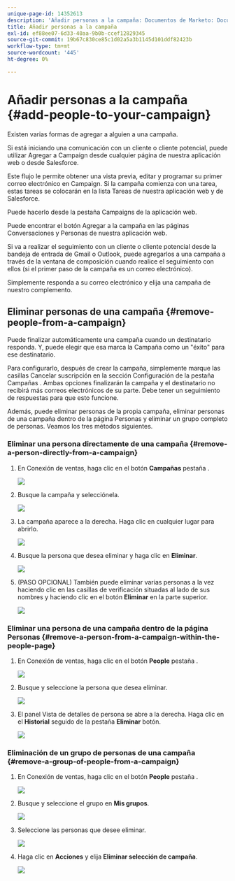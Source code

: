 ```yaml
---
unique-page-id: 14352613
description: 'Añadir personas a la campaña: Documentos de Marketo: Documentación del producto'
title: Añadir personas a la campaña
exl-id: ef88ee07-6d33-40aa-9b0b-ccef12829345
source-git-commit: 19b67c830ce85c1d02a5a3b1145d101ddf82423b
workflow-type: tm+mt
source-wordcount: '445'
ht-degree: 0%

---
```


# Añadir personas a la campaña {#add-people-to-your-campaign}

Existen varias formas de agregar a alguien a una campaña.

Si está iniciando una comunicación con un cliente o cliente potencial, puede utilizar Agregar a Campaign desde cualquier página de nuestra aplicación web o desde Salesforce.

Este flujo le permite obtener una vista previa, editar y programar su primer correo electrónico en Campaign. Si la campaña comienza con una tarea, estas tareas se colocarán en la lista Tareas de nuestra aplicación web y de Salesforce.

Puede hacerlo desde la pestaña Campaigns de la aplicación web.

Puede encontrar el botón Agregar a la campaña en las páginas Conversaciones y Personas de nuestra aplicación web.

Si va a realizar el seguimiento con un cliente o cliente potencial desde la bandeja de entrada de Gmail o Outlook, puede agregarlos a una campaña a través de la ventana de composición cuando realice el seguimiento con ellos (si el primer paso de la campaña es un correo electrónico).

Simplemente responda a su correo electrónico y elija una campaña de nuestro complemento.

## Eliminar personas de una campaña {#remove-people-from-a-campaign}

Puede finalizar automáticamente una campaña cuando un destinatario responda. Y, puede elegir que esa marca la Campaña como un &quot;éxito&quot; para ese destinatario.

Para configurarlo, después de crear la campaña, simplemente marque las casillas Cancelar suscripción en la sección Configuración de la pestaña Campañas . Ambas opciones finalizarán la campaña y el destinatario no recibirá más correos electrónicos de su parte. Debe tener un seguimiento de respuestas para que esto funcione.

Además, puede eliminar personas de la propia campaña, eliminar personas de una campaña dentro de la página Personas y eliminar un grupo completo de personas. Veamos los tres métodos siguientes.

### Eliminar una persona directamente de una campaña {#remove-a-person-directly-from-a-campaign}

1. En Conexión de ventas, haga clic en el botón **Campañas** pestaña .

   ![](assets/one.png)

1. Busque la campaña y selecciónela.

   ![](assets/two.png)

1. La campaña aparece a la derecha. Haga clic en cualquier lugar para abrirlo.

   ![](assets/three.png)

1. Busque la persona que desea eliminar y haga clic en **Eliminar**.

   ![](assets/four.png)

1. (PASO OPCIONAL) También puede eliminar varias personas a la vez haciendo clic en las casillas de verificación situadas al lado de sus nombres y haciendo clic en el botón **Eliminar** en la parte superior.

   ![](assets/five.png)

### Eliminar una persona de una campaña dentro de la página Personas {#remove-a-person-from-a-campaign-within-the-people-page}

1. En Conexión de ventas, haga clic en el botón **People** pestaña .

   ![](assets/one-a.png)

1. Busque y seleccione la persona que desea eliminar.

   ![](assets/two-a.png)

1. El panel Vista de detalles de persona se abre a la derecha. Haga clic en el **Historial** seguido de la pestaña **Eliminar** botón.

   ![](assets/three-a.png)

### Eliminación de un grupo de personas de una campaña {#remove-a-group-of-people-from-a-campaign}

1. En Conexión de ventas, haga clic en el botón **People** pestaña .

   ![](assets/one-b.png)

1. Busque y seleccione el grupo en **Mis grupos**.

   ![](assets/two-b.png)

1. Seleccione las personas que desee eliminar.

   ![](assets/three-b.png)

1. Haga clic en **Acciones** y elija **Eliminar selección de campaña**.

   ![](assets/four-b.png)